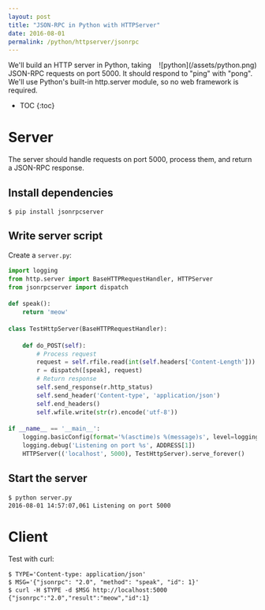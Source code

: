 ```yaml
---
layout: post
title: "JSON-RPC in Python with HTTPServer"
date: 2016-08-01
permalink: /python/httpserver/jsonrpc
---
```

<div style="float: right" markdown="1">
![python](/assets/python.png)
</div>

We'll build an HTTP server in Python, taking JSON-RPC requests on port
5000. It should respond to "ping" with "pong". We'll use Python's built-in
http.server module, so no web framework is required. 

* TOC
{:toc}

Server
======

The server should handle requests on port 5000, process them, and return a
JSON-RPC response.

Install dependencies
--------------------

```shell
$ pip install jsonrpcserver
```

Write server script
-------------------

Create a `server.py`:

```python
import logging
from http.server import BaseHTTPRequestHandler, HTTPServer
from jsonrpcserver import dispatch

def speak():
    return 'meow'

class TestHttpServer(BaseHTTPRequestHandler):

    def do_POST(self):
        # Process request
        request = self.rfile.read(int(self.headers['Content-Length'])).decode('utf-8')
        r = dispatch([speak], request)
        # Return response
        self.send_response(r.http_status)
        self.send_header('Content-type', 'application/json')
        self.end_headers()
        self.wfile.write(str(r).encode('utf-8'))

if __name__ == '__main__':
    logging.basicConfig(format='%(asctime)s %(message)s', level=logging.DEBUG)
    logging.debug('Listening on port %s', ADDRESS[1])
    HTTPServer(('localhost', 5000), TestHttpServer).serve_forever()
```

Start the server
----------------

```shell
$ python server.py
2016-08-01 14:57:07,061 Listening on port 5000
```

Client
======

Test with curl:

```shell
$ TYPE='Content-type: application/json'
$ MSG='{"jsonrpc": "2.0", "method": "speak", "id": 1}'
$ curl -H $TYPE -d $MSG http://localhost:5000
{"jsonrpc":"2.0","result":"meow","id":1}
```
